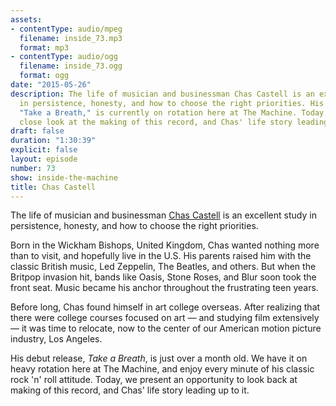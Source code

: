 ```yaml
---
assets:
- contentType: audio/mpeg
  filename: inside_73.mp3
  format: mp3
- contentType: audio/ogg
  filename: inside_73.ogg
  format: ogg
date: "2015-05-26"
description: The life of musician and businessman Chas Castell is an excellent study
  in persistence, honesty, and how to choose the right priorities. His debut release,
  "Take a Breath," is currently on rotation here at The Machine. Today, we take a
  close look at the making of this record, and Chas' life story leading up to it.
draft: false
duration: "1:30:39"
explicit: false
layout: episode
number: 73
show: inside-the-machine
title: Chas Castell
---
```

The life of musician and businessman [Chas Castell](http://chascastell.com) is an excellent study in persistence, honesty, and how to choose the right priorities. 

Born in the Wickham Bishops, United Kingdom, Chas wanted nothing more than to visit, and hopefully live in the U.S. His parents raised him with the classic British music, Led Zeppelin, The Beatles, and others. But when the Britpop invasion hit, bands like Oasis, Stone Roses, and Blur soon took the front seat. Music became his anchor throughout the frustrating teen years.

Before long, Chas found himself in art college overseas. After realizing that there were college courses focused on art &mdash; and studying film extensively &mdash; it was time to relocate, now to the center of our American motion picture industry, Los Angeles.

His debut release, *Take a Breath*, is just over a month old. We have it on heavy rotation here at The Machine, and enjoy every minute of his classic rock 'n' roll attitude. Today, we present an opportunity to look back at making of this record, and Chas' life story leading up to it.